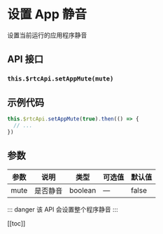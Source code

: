 # 设置 App 静音

设置当前运行的应用程序静音

## API 接口

### `this.$rtcApi.setAppMute(mute)`

## 示例代码

```js
this.$rtcApi.setAppMute(true).then(() => {
  // ...
})
```

## 参数

| 参数 | 说明     | 类型    | 可选值 | 默认值 |
| ---- | -------- | ------- | ------ | ------ |
| mute | 是否静音 | boolean | —      | false  |

::: danger
该 API 会设置整个程序静音
:::

[[toc]]
